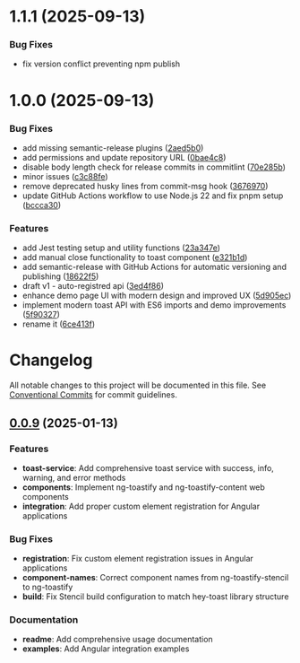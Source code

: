 # 1.1.1 (2025-09-13)

### Bug Fixes

* fix version conflict preventing npm publish

# 1.0.0 (2025-09-13)


### Bug Fixes

* add missing semantic-release plugins ([2aed5b0](https://github.com/2rohityadav/ng-toastify/commit/2aed5b0f9e55f44f27344a56f6b2af52222770cd))
* add permissions and update repository URL ([0bae4c8](https://github.com/2rohityadav/ng-toastify/commit/0bae4c85165245dc3ecb794735e9c9b7ea505ead))
* disable body length check for release commits in commitlint ([70e285b](https://github.com/2rohityadav/ng-toastify/commit/70e285b41db330cd3c3f38fc0522ac24130a4afe))
* minor issues ([c3c88fe](https://github.com/2rohityadav/ng-toastify/commit/c3c88fe096b4a451cc1bed0999a6e213485ac596))
* remove deprecated husky lines from commit-msg hook ([3676970](https://github.com/2rohityadav/ng-toastify/commit/36769701f8c8990a90645d9cdaaccb843b3f8bcb))
* update GitHub Actions workflow to use Node.js 22 and fix pnpm setup ([bccca30](https://github.com/2rohityadav/ng-toastify/commit/bccca30ea5f19ab3a9db5367de95531ba6fdc0db))


### Features

* add Jest testing setup and utility functions ([23a347e](https://github.com/2rohityadav/ng-toastify/commit/23a347eb0e425231d629cea66d22bf8eb87eb0d0))
* add manual close functionality to toast component ([e321b1d](https://github.com/2rohityadav/ng-toastify/commit/e321b1d3b183034b482b8d1805ef8fc8ce4d99c1))
* add semantic-release with GitHub Actions for automatic versioning and publishing ([18622f5](https://github.com/2rohityadav/ng-toastify/commit/18622f5c73c22964a55ec056bd7240268003ae54))
* draft v1 - auto-registred api ([3ed4f86](https://github.com/2rohityadav/ng-toastify/commit/3ed4f863a01f99d7ff518d0beff4bdbcd16a621c))
* enhance demo page UI with modern design and improved UX ([5d905ec](https://github.com/2rohityadav/ng-toastify/commit/5d905ec775e1fb4fc1b8bdcd8c6ba927306850e1))
* implement modern toast API with ES6 imports and demo improvements ([5f90327](https://github.com/2rohityadav/ng-toastify/commit/5f90327f5559508ee251efc2a01f3619fd23d1d7))
* rename it ([6ce413f](https://github.com/2rohityadav/ng-toastify/commit/6ce413febfbdca2b2ffbcb303a69676b0f2e7164))

# Changelog

All notable changes to this project will be documented in this file. See [Conventional Commits](https://conventionalcommits.org) for commit guidelines.

## [0.0.9](https://github.com/2rohityadav/ng-toastify/compare/v0.0.8...v0.0.9) (2025-01-13)

### Features

* **toast-service**: Add comprehensive toast service with success, info, warning, and error methods
* **components**: Implement ng-toastify and ng-toastify-content web components
* **integration**: Add proper custom element registration for Angular applications

### Bug Fixes

* **registration**: Fix custom element registration issues in Angular applications
* **component-names**: Correct component names from ng-toastify-stencil to ng-toastify
* **build**: Fix Stencil build configuration to match hey-toast library structure

### Documentation

* **readme**: Add comprehensive usage documentation
* **examples**: Add Angular integration examples
